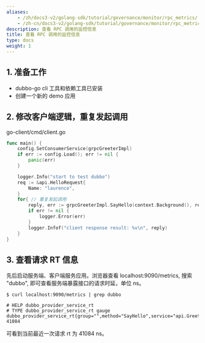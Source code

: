 ```yaml
---
aliases:
    - /zh/docs3-v2/golang-sdk/tutorial/governance/monitor/rpc_metrics/
    - /zh-cn/docs3-v2/golang-sdk/tutorial/governance/monitor/rpc_metrics/
description: 查看 RPC 调用的监控信息
title: 查看 RPC 调用的监控信息
type: docs
weight: 1
---
```







## 1. 准备工作

- dubbo-go cli 工具和依赖工具已安装
- 创建一个新的 demo 应用

## 2. 修改客户端逻辑，重复发起调用

go-client/cmd/client.go

```go
func main() {
	config.SetConsumerService(grpcGreeterImpl)
	if err := config.Load(); err != nil {
		panic(err)
	}

	logger.Info("start to test dubbo")
	req := &api.HelloRequest{
		Name: "laurence",
	}
	for{ // 重复发起调用
		reply, err := grpcGreeterImpl.SayHello(context.Background(), req)
		if err != nil {
			logger.Error(err)
		}
		logger.Infof("client response result: %v\n", reply)
	}
}
```

## 3. 查看请求 RT 信息

先后启动服务端、客户端服务应用。浏览器查看 localhost:9090/metrics, 搜索 "dubbo", 即可查看服务端暴露接口的请求时延，单位 ns。

```
$ curl localhost:9090/metrics | grep dubbo

# HELP dubbo_provider_service_rt 
# TYPE dubbo_provider_service_rt gauge
dubbo_provider_service_rt{group="",method="SayHello",service="api.Greeter",timeout="",version="3.0.0"} 41084
```

可看到当前最近一次请求 rt 为 41084 ns。